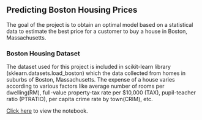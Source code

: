 ## Predicting Boston Housing Prices

The goal of the project is to obtain an optimal model based on a statistical data to estimate the best price for a customer to buy a house in Boston, Massachusetts.

### Boston Housing Dataset

The dataset used for this project is included in scikit-learn library (sklearn.datasets.load_boston) which the data collected from homes in suburbs of Boston, Massachusetts. The expense of a house varies according to various factors like average number of rooms per dwelling(RM), full-value property-tax rate per $10,000 (TAX), pupil-teacher ratio (PTRATIO), per capita crime rate by town(CRIM), etc.

[Click here](https://github.com/marlonfernandes19/Predicting-Boston-Housing-Prices/blob/master/Predicting%20Boston%20Housing%20Prices.ipynb) to view the notebook.
